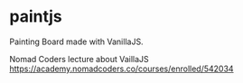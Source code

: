 # paintjs
Painting Board made with VanillaJS.

Nomad Coders lecture about VaillaJS
https://academy.nomadcoders.co/courses/enrolled/542034
